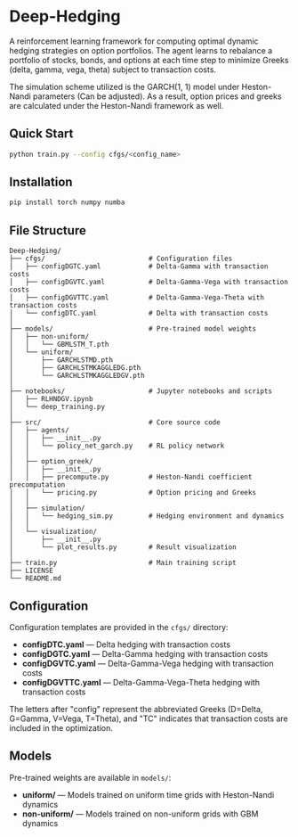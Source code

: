 # Deep-Hedging

A reinforcement learning framework for computing optimal dynamic hedging strategies on option portfolios. The agent learns to rebalance a portfolio of stocks, bonds, and options at each time step to minimize Greeks (delta, gamma, vega, theta) subject to transaction costs.

The simulation scheme utilized is the GARCH(1, 1) model under Heston-Nandi parameters (Can be adjusted).
As a result, option prices and greeks are calculated under the Heston-Nandi framework as well.

## Quick Start
```bash
python train.py --config cfgs/<config_name>
```

## Installation
```bash
pip install torch numpy numba
```

## File Structure
```
Deep-Hedging/
├── cfgs/                          # Configuration files
│   ├── configDGTC.yaml            # Delta-Gamma with transaction costs
│   ├── configDGVTC.yaml           # Delta-Gamma-Vega with transaction costs
│   ├── configDGVTTC.yaml          # Delta-Gamma-Vega-Theta with transaction costs
│   └── configDTC.yaml             # Delta with transaction costs
│    
├── models/                        # Pre-trained model weights
│   ├── non-uniform/
│   │   └── GBMLSTM_T.pth
│   └── uniform/
│       ├── GARCHLSTMD.pth
│       ├── GARCHLSTMKAGGLEDG.pth
│       └── GARCHLSTMKAGGLEDGV.pth
│
├── notebooks/                     # Jupyter notebooks and scripts
│   ├── RLHNDGV.ipynb
│   └── deep_training.py
│
├── src/                           # Core source code
│   ├── agents/
│   │   ├── __init__.py
│   │   └── policy_net_garch.py    # RL policy network
│   │
│   ├── option_greek/
│   │   ├── __init__.py
│   │   ├── precompute.py          # Heston-Nandi coefficient precomputation
│   │   └── pricing.py             # Option pricing and Greeks
│   │
│   ├── simulation/
│   │   └── hedging_sim.py         # Hedging environment and dynamics
│   │
│   └── visualization/
│       ├── __init__.py
│       └── plot_results.py        # Result visualization
│
├── train.py                       # Main training script
├── LICENSE
└── README.md
```

## Configuration

Configuration templates are provided in the `cfgs/` directory:
- **configDTC.yaml** — Delta hedging with transaction costs
- **configDGTC.yaml** — Delta-Gamma hedging with transaction costs
- **configDGVTC.yaml** — Delta-Gamma-Vega hedging with transaction costs
- **configDGVTTC.yaml** — Delta-Gamma-Vega-Theta hedging with transaction costs

The letters after "config" represent the abbreviated Greeks (D=Delta, G=Gamma, V=Vega, T=Theta), and "TC" indicates that transaction costs are included in the optimization.

## Models

Pre-trained weights are available in `models/`:
- **uniform/** — Models trained on uniform time grids with Heston-Nandi dynamics
- **non-uniform/** — Models trained on non-uniform grids with GBM dynamics
